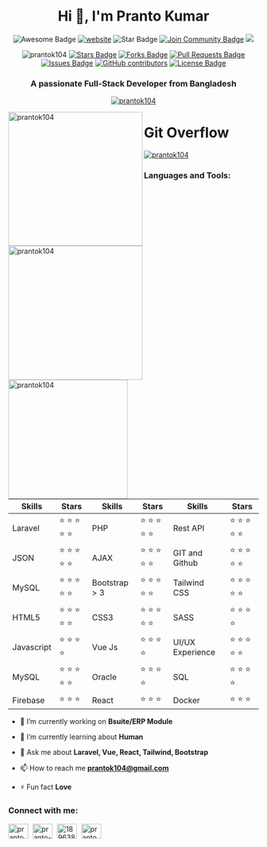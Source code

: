 <h1 align="center"> Hi 👋, I'm Pranto Kumar </h1>
<p align="center">
<img src="https://cdn.rawgit.com/sindresorhus/awesome/d7305f38d29fed78fa85652e3a63e154dd8e8829/media/badge.svg" alt="Awesome Badge"/>
<a href="https://arbeitnow.com/?utm_source=awesome-github-profile-readme"><img src="https://img.shields.io/static/v1?label=&labelColor=505050&message=arbeitnow&color=%230076D6&style=flat&logo=google-chrome&logoColor=%230076D6" alt="website"/></a>
<!-- <img src="http://hits.dwyl.com/abhisheknaiidu/awesome-github-profile-readme.svg" alt="Hits Badge"/> -->
<img src="https://img.shields.io/static/v1?label=%F0%9F%8C%9F&message=If%20Useful&style=style=flat&color=BC4E99" alt="Star Badge"/>
<a href="https://discord.com/channels/1057938565461450762/1057938565973168161"><img src="https://img.shields.io/discord/1057938565461450762.svg?style=flat&label=Join%20Community&color=7289DA" alt="Join Community Badge"/></a>
<a href="https://twitter.com/prantok104" ><img src="https://img.shields.io/twitter/follow/prantok104.svg?style=social" /> </a>
</p>
<p align="center">
<a><img src="https://komarev.com/ghpvc/?username=prantok104&label=Profile%20views&color=0e75b6&style=flat" alt="prantok104" /></a>
<a href="https://github.com/prantok104/awesome-github-profile-readme/stargazers"><img src="https://img.shields.io/github/stars/prantok104/awesome-github-profile-readme" alt="Stars Badge"/></a>
<a href="https://github.com/prantok104/awesome-github-profile-readme/network/members"><img src="https://img.shields.io/github/forks/prantok104/awesome-github-profile-readme" alt="Forks Badge"/></a>
<a href="https://github.com/prantok104/awesome-github-profile-readme/pulls"><img src="https://img.shields.io/github/issues-pr/prantok104/awesome-github-profile-readme" alt="Pull Requests Badge"/></a>
<a href="https://github.com/prantok104/awesome-github-profile-readme/issues"><img src="https://img.shields.io/github/issues/prantok104/awesome-github-profile-readme" alt="Issues Badge"/></a>
<a href="https://github.com/prantok104/awesome-github-profile-readme/graphs/contributors"><img alt="GitHub contributors" src="https://img.shields.io/github/contributors/prantok104/awesome-github-profile-readme?color=2b9348"></a>
<a href="https://github.com/prantok104/awesome-github-profile-readme/blob/master/LICENSE"><img src="https://img.shields.io/github/license/prantok104/awesome-github-profile-readme?color=2b9348" alt="License Badge"/></a>
</p>

<h3 align="center">A passionate Full-Stack Developer from Bangladesh</h3>
<p align="center"><a href="https://twitter.com/prantok104" target="blank"><img src="https://img.shields.io/twitter/follow/prantok104?logo=twitter&style=for-the-badge" alt="prantok104" /></a></p>



<p>
  <img align="left" width="270" src="https://github-readme-stats.vercel.app/api?username=prantok104&show_icons=true&locale=en" alt="prantok104" />
  <img align="left" width="270" src="https://github-readme-streak-stats.herokuapp.com/?user=prantok104&" alt="prantok104" />
  <img align="left" width="240" src="https://github-readme-stats.vercel.app/api/top-langs?username=prantok104&show_icons=true&locale=en&layout=compact" alt="prantok104" />
</p>

# Git Overflow


<p align="left"> <a href="https://github.com/ryo-ma/github-profile-trophy"><img src="https://github-profile-trophy.vercel.app/?username=prantok104" alt="prantok104" /></a> </p>


<h3 align="left">Languages and Tools:</h3>
<div align="left">
        <table>
            <thead>
                <tr>
                    <th>Skills</th>
                    <th>Stars</th>
                    <th>Skills</th>
                    <th>Stars</th>
                    <th>Skills</th>
                    <th>Stars</th>
                </tr>
            </thead>
            <tbody>
                <tr>
                    <td>Laravel</td>
                    <td>
                        <g-emoji class="g-emoji" alias="star"
                            fallback-src="https://github.githubassets.com/images/icons/emoji/unicode/2b50.png">⭐</g-emoji>
                        <g-emoji class="g-emoji" alias="star"
                            fallback-src="https://github.githubassets.com/images/icons/emoji/unicode/2b50.png">⭐</g-emoji>
                        <g-emoji class="g-emoji" alias="star"
                            fallback-src="https://github.githubassets.com/images/icons/emoji/unicode/2b50.png">⭐</g-emoji>
                        <g-emoji class="g-emoji" alias="star"
                            fallback-src="https://github.githubassets.com/images/icons/emoji/unicode/2b50.png">⭐</g-emoji>
                        <g-emoji class="g-emoji" alias="star"
                            fallback-src="https://github.githubassets.com/images/icons/emoji/unicode/2b50.png">⭐</g-emoji>
                    </td>
                    <td>PHP</td>
                    <td>
                        <g-emoji class="g-emoji" alias="star"
                            fallback-src="https://github.githubassets.com/images/icons/emoji/unicode/2b50.png">⭐</g-emoji>
                        <g-emoji class="g-emoji" alias="star"
                            fallback-src="https://github.githubassets.com/images/icons/emoji/unicode/2b50.png">⭐</g-emoji>
                        <g-emoji class="g-emoji" alias="star"
                            fallback-src="https://github.githubassets.com/images/icons/emoji/unicode/2b50.png">⭐</g-emoji>
                        <g-emoji class="g-emoji" alias="star"
                            fallback-src="https://github.githubassets.com/images/icons/emoji/unicode/2b50.png">⭐</g-emoji>
                        <g-emoji class="g-emoji" alias="star"
                            fallback-src="https://github.githubassets.com/images/icons/emoji/unicode/2b50.png">⭐</g-emoji>
                    </td>
                    <td>Rest API</td>
                    <td>
                        <g-emoji class="g-emoji" alias="star"
                            fallback-src="https://github.githubassets.com/images/icons/emoji/unicode/2b50.png">⭐</g-emoji>
                        <g-emoji class="g-emoji" alias="star"
                            fallback-src="https://github.githubassets.com/images/icons/emoji/unicode/2b50.png">⭐</g-emoji>
                        <g-emoji class="g-emoji" alias="star"
                            fallback-src="https://github.githubassets.com/images/icons/emoji/unicode/2b50.png">⭐</g-emoji>
                        <g-emoji class="g-emoji" alias="star"
                            fallback-src="https://github.githubassets.com/images/icons/emoji/unicode/2b50.png">⭐</g-emoji>
                        <g-emoji class="g-emoji" alias="star"
                            fallback-src="https://github.githubassets.com/images/icons/emoji/unicode/2b50.png">⭐</g-emoji>
                    </td>
                </tr>
                <tr>
                    <td>JSON</td>
                    <td>
                        <g-emoji class="g-emoji" alias="star"
                            fallback-src="https://github.githubassets.com/images/icons/emoji/unicode/2b50.png">⭐</g-emoji>
                        <g-emoji class="g-emoji" alias="star"
                            fallback-src="https://github.githubassets.com/images/icons/emoji/unicode/2b50.png">⭐</g-emoji>
                        <g-emoji class="g-emoji" alias="star"
                            fallback-src="https://github.githubassets.com/images/icons/emoji/unicode/2b50.png">⭐</g-emoji>
                        <g-emoji class="g-emoji" alias="star"
                            fallback-src="https://github.githubassets.com/images/icons/emoji/unicode/2b50.png">⭐</g-emoji>
                        <g-emoji class="g-emoji" alias="star"
                            fallback-src="https://github.githubassets.com/images/icons/emoji/unicode/2b50.png">⭐</g-emoji>
                    </td>
                    <td>AJAX</td>
                    <td>
                        <g-emoji class="g-emoji" alias="star"
                            fallback-src="https://github.githubassets.com/images/icons/emoji/unicode/2b50.png">⭐</g-emoji>
                        <g-emoji class="g-emoji" alias="star"
                            fallback-src="https://github.githubassets.com/images/icons/emoji/unicode/2b50.png">⭐</g-emoji>
                        <g-emoji class="g-emoji" alias="star"
                            fallback-src="https://github.githubassets.com/images/icons/emoji/unicode/2b50.png">⭐</g-emoji>
                        <g-emoji class="g-emoji" alias="star"
                            fallback-src="https://github.githubassets.com/images/icons/emoji/unicode/2b50.png">⭐</g-emoji>
                        <g-emoji class="g-emoji" alias="star"
                            fallback-src="https://github.githubassets.com/images/icons/emoji/unicode/2b50.png">⭐</g-emoji>
                    </td>
                    <td>GIT and Github</td>
                    <td>
                        <g-emoji class="g-emoji" alias="star"
                            fallback-src="https://github.githubassets.com/images/icons/emoji/unicode/2b50.png">⭐</g-emoji>
                        <g-emoji class="g-emoji" alias="star"
                            fallback-src="https://github.githubassets.com/images/icons/emoji/unicode/2b50.png">⭐</g-emoji>
                        <g-emoji class="g-emoji" alias="star"
                            fallback-src="https://github.githubassets.com/images/icons/emoji/unicode/2b50.png">⭐</g-emoji>
                        <g-emoji class="g-emoji" alias="star"
                            fallback-src="https://github.githubassets.com/images/icons/emoji/unicode/2b50.png">⭐</g-emoji>
                        <g-emoji class="g-emoji" alias="star"
                            fallback-src="https://github.githubassets.com/images/icons/emoji/unicode/2b50.png">⭐</g-emoji>
                    </td>
                </tr>
                <tr>
                    <td>MySQL</td>
                    <td>
                        <g-emoji class="g-emoji" alias="star"
                            fallback-src="https://github.githubassets.com/images/icons/emoji/unicode/2b50.png">⭐</g-emoji>
                        <g-emoji class="g-emoji" alias="star"
                            fallback-src="https://github.githubassets.com/images/icons/emoji/unicode/2b50.png">⭐</g-emoji>
                        <g-emoji class="g-emoji" alias="star"
                            fallback-src="https://github.githubassets.com/images/icons/emoji/unicode/2b50.png">⭐</g-emoji>
                        <g-emoji class="g-emoji" alias="star"
                            fallback-src="https://github.githubassets.com/images/icons/emoji/unicode/2b50.png">⭐</g-emoji>
                        <g-emoji class="g-emoji" alias="star"
                            fallback-src="https://github.githubassets.com/images/icons/emoji/unicode/2b50.png">⭐</g-emoji>
                    </td>
                    <td>Bootstrap > 3</td>
                    <td>
                        <g-emoji class="g-emoji" alias="star"
                            fallback-src="https://github.githubassets.com/images/icons/emoji/unicode/2b50.png">⭐</g-emoji>
                        <g-emoji class="g-emoji" alias="star"
                            fallback-src="https://github.githubassets.com/images/icons/emoji/unicode/2b50.png">⭐</g-emoji>
                        <g-emoji class="g-emoji" alias="star"
                            fallback-src="https://github.githubassets.com/images/icons/emoji/unicode/2b50.png">⭐</g-emoji>
                        <g-emoji class="g-emoji" alias="star"
                            fallback-src="https://github.githubassets.com/images/icons/emoji/unicode/2b50.png">⭐</g-emoji>
                        <g-emoji class="g-emoji" alias="star"
                            fallback-src="https://github.githubassets.com/images/icons/emoji/unicode/2b50.png">⭐</g-emoji>
                    </td>
                    <td>Tailwind CSS</td>
                    <td>
                        <g-emoji class="g-emoji" alias="star"
                            fallback-src="https://github.githubassets.com/images/icons/emoji/unicode/2b50.png">⭐</g-emoji>
                        <g-emoji class="g-emoji" alias="star"
                            fallback-src="https://github.githubassets.com/images/icons/emoji/unicode/2b50.png">⭐</g-emoji>
                        <g-emoji class="g-emoji" alias="star"
                            fallback-src="https://github.githubassets.com/images/icons/emoji/unicode/2b50.png">⭐</g-emoji>
                        <g-emoji class="g-emoji" alias="star"
                            fallback-src="https://github.githubassets.com/images/icons/emoji/unicode/2b50.png">⭐</g-emoji>
                        <g-emoji class="g-emoji" alias="star"
                            fallback-src="https://github.githubassets.com/images/icons/emoji/unicode/2b50.png">⭐</g-emoji>
                    </td>
                </tr>
                <tr>
                    <td>HTML5</td>
                    <td>
                        <g-emoji class="g-emoji" alias="star"
                            fallback-src="https://github.githubassets.com/images/icons/emoji/unicode/2b50.png">⭐</g-emoji>
                        <g-emoji class="g-emoji" alias="star"
                            fallback-src="https://github.githubassets.com/images/icons/emoji/unicode/2b50.png">⭐</g-emoji>
                        <g-emoji class="g-emoji" alias="star"
                            fallback-src="https://github.githubassets.com/images/icons/emoji/unicode/2b50.png">⭐</g-emoji>
                        <g-emoji class="g-emoji" alias="star"
                            fallback-src="https://github.githubassets.com/images/icons/emoji/unicode/2b50.png">⭐</g-emoji>
                        <g-emoji class="g-emoji" alias="star"
                            fallback-src="https://github.githubassets.com/images/icons/emoji/unicode/2b50.png">⭐</g-emoji>
                    </td>
                    <td>CSS3</td>
                    <td>
                        <g-emoji class="g-emoji" alias="star"
                            fallback-src="https://github.githubassets.com/images/icons/emoji/unicode/2b50.png">⭐</g-emoji>
                        <g-emoji class="g-emoji" alias="star"
                            fallback-src="https://github.githubassets.com/images/icons/emoji/unicode/2b50.png">⭐</g-emoji>
                        <g-emoji class="g-emoji" alias="star"
                            fallback-src="https://github.githubassets.com/images/icons/emoji/unicode/2b50.png">⭐</g-emoji>
                        <g-emoji class="g-emoji" alias="star"
                            fallback-src="https://github.githubassets.com/images/icons/emoji/unicode/2b50.png">⭐</g-emoji>
                        <g-emoji class="g-emoji" alias="star"
                            fallback-src="https://github.githubassets.com/images/icons/emoji/unicode/2b50.png">⭐</g-emoji>
                    </td>
                    <td>SASS</td>
                    <td>
                        <g-emoji class="g-emoji" alias="star"
                            fallback-src="https://github.githubassets.com/images/icons/emoji/unicode/2b50.png">⭐</g-emoji>
                        <g-emoji class="g-emoji" alias="star"
                            fallback-src="https://github.githubassets.com/images/icons/emoji/unicode/2b50.png">⭐</g-emoji>
                        <g-emoji class="g-emoji" alias="star"
                            fallback-src="https://github.githubassets.com/images/icons/emoji/unicode/2b50.png">⭐</g-emoji>
                        <g-emoji class="g-emoji" alias="star"
                            fallback-src="https://github.githubassets.com/images/icons/emoji/unicode/2b50.png">⭐</g-emoji>
                    </td>
                </tr>
                <tr>
                    <td>Javascript</td>
                    <td>
                        <g-emoji class="g-emoji" alias="star"
                            fallback-src="https://github.githubassets.com/images/icons/emoji/unicode/2b50.png">⭐</g-emoji>
                        <g-emoji class="g-emoji" alias="star"
                            fallback-src="https://github.githubassets.com/images/icons/emoji/unicode/2b50.png">⭐</g-emoji>
                        <g-emoji class="g-emoji" alias="star"
                            fallback-src="https://github.githubassets.com/images/icons/emoji/unicode/2b50.png">⭐</g-emoji>
                        <g-emoji class="g-emoji" alias="star"
                            fallback-src="https://github.githubassets.com/images/icons/emoji/unicode/2b50.png">⭐</g-emoji>
                    </td>
                    <td>Vue Js</td>
                    <td>
                        <g-emoji class="g-emoji" alias="star"
                            fallback-src="https://github.githubassets.com/images/icons/emoji/unicode/2b50.png">⭐</g-emoji>
                        <g-emoji class="g-emoji" alias="star"
                            fallback-src="https://github.githubassets.com/images/icons/emoji/unicode/2b50.png">⭐</g-emoji>
                        <g-emoji class="g-emoji" alias="star"
                            fallback-src="https://github.githubassets.com/images/icons/emoji/unicode/2b50.png">⭐</g-emoji>
                        <g-emoji class="g-emoji" alias="star"
                            fallback-src="https://github.githubassets.com/images/icons/emoji/unicode/2b50.png">⭐</g-emoji>
                    </td>
                    <td>UI/UX Experience</td>
                    <td>
                        <g-emoji class="g-emoji" alias="star"
                            fallback-src="https://github.githubassets.com/images/icons/emoji/unicode/2b50.png">⭐</g-emoji>
                        <g-emoji class="g-emoji" alias="star"
                            fallback-src="https://github.githubassets.com/images/icons/emoji/unicode/2b50.png">⭐</g-emoji>
                        <g-emoji class="g-emoji" alias="star"
                            fallback-src="https://github.githubassets.com/images/icons/emoji/unicode/2b50.png">⭐</g-emoji>
                        <g-emoji class="g-emoji" alias="star"
                            fallback-src="https://github.githubassets.com/images/icons/emoji/unicode/2b50.png">⭐</g-emoji>
                        <g-emoji class="g-emoji" alias="star"
                            fallback-src="https://github.githubassets.com/images/icons/emoji/unicode/2b50.png">⭐</g-emoji>
                    </td>
                </tr>
                <tr>
                    <td>MySQL</td>
                    <td>
                        <g-emoji class="g-emoji" alias="star"
                            fallback-src="https://github.githubassets.com/images/icons/emoji/unicode/2b50.png">⭐</g-emoji>
                        <g-emoji class="g-emoji" alias="star"
                            fallback-src="https://github.githubassets.com/images/icons/emoji/unicode/2b50.png">⭐</g-emoji>
                        <g-emoji class="g-emoji" alias="star"
                            fallback-src="https://github.githubassets.com/images/icons/emoji/unicode/2b50.png">⭐</g-emoji>
                        <g-emoji class="g-emoji" alias="star"
                            fallback-src="https://github.githubassets.com/images/icons/emoji/unicode/2b50.png">⭐</g-emoji>
                        <g-emoji class="g-emoji" alias="star"
                            fallback-src="https://github.githubassets.com/images/icons/emoji/unicode/2b50.png">⭐</g-emoji>
                    </td>
                    <td>Oracle</td>
                    <td>
                        <g-emoji class="g-emoji" alias="star"
                            fallback-src="https://github.githubassets.com/images/icons/emoji/unicode/2b50.png">⭐</g-emoji>
                        <g-emoji class="g-emoji" alias="star"
                            fallback-src="https://github.githubassets.com/images/icons/emoji/unicode/2b50.png">⭐</g-emoji>
                        <g-emoji class="g-emoji" alias="star"
                            fallback-src="https://github.githubassets.com/images/icons/emoji/unicode/2b50.png">⭐</g-emoji>
                        <g-emoji class="g-emoji" alias="star"
                            fallback-src="https://github.githubassets.com/images/icons/emoji/unicode/2b50.png">⭐</g-emoji>
                    </td>
                    <td>SQL</td>
                    <td>
                        <g-emoji class="g-emoji" alias="star"
                            fallback-src="https://github.githubassets.com/images/icons/emoji/unicode/2b50.png">⭐</g-emoji>
                        <g-emoji class="g-emoji" alias="star"
                            fallback-src="https://github.githubassets.com/images/icons/emoji/unicode/2b50.png">⭐</g-emoji>
                        <g-emoji class="g-emoji" alias="star"
                            fallback-src="https://github.githubassets.com/images/icons/emoji/unicode/2b50.png">⭐</g-emoji>
                        <g-emoji class="g-emoji" alias="star"
                            fallback-src="https://github.githubassets.com/images/icons/emoji/unicode/2b50.png">⭐</g-emoji>
                    </td>
                </tr>
                <tr>
                    <td>Firebase</td>
                    <td>
                        <g-emoji class="g-emoji" alias="star"
                            fallback-src="https://github.githubassets.com/images/icons/emoji/unicode/2b50.png">⭐</g-emoji>
                        <g-emoji class="g-emoji" alias="star"
                            fallback-src="https://github.githubassets.com/images/icons/emoji/unicode/2b50.png">⭐</g-emoji>
                        <g-emoji class="g-emoji" alias="star"
                            fallback-src="https://github.githubassets.com/images/icons/emoji/unicode/2b50.png">⭐</g-emoji>
                    </td>
                    <td>React</td>
                    <td>
                        <g-emoji class="g-emoji" alias="star"
                            fallback-src="https://github.githubassets.com/images/icons/emoji/unicode/2b50.png">⭐</g-emoji>
                        <g-emoji class="g-emoji" alias="star"
                            fallback-src="https://github.githubassets.com/images/icons/emoji/unicode/2b50.png">⭐</g-emoji>
                        <g-emoji class="g-emoji" alias="star"
                            fallback-src="https://github.githubassets.com/images/icons/emoji/unicode/2b50.png">⭐</g-emoji>
                    </td>
                    <td>Docker</td>
                    <td>
                        <g-emoji class="g-emoji" alias="star"
                            fallback-src="https://github.githubassets.com/images/icons/emoji/unicode/2b50.png">⭐</g-emoji>
                        <g-emoji class="g-emoji" alias="star"
                            fallback-src="https://github.githubassets.com/images/icons/emoji/unicode/2b50.png">⭐</g-emoji>
                        <g-emoji class="g-emoji" alias="star"
                            fallback-src="https://github.githubassets.com/images/icons/emoji/unicode/2b50.png">⭐</g-emoji>
                    </td>
                </tr>
            </tbody>
        </table>
    </div>


- 🔭 I’m currently working on **Bsuite/ERP Module**

- 🌱 I’m currently learning about **Human**

- 💬 Ask me about **Laravel, Vue, React, Tailwind, Bootstrap**

- 📫 How to reach me **prantok104@gmail.com**

- ⚡ Fun fact **Love**

<h3 align="left">Connect with me:</h3>
<p align="left">
<a href="https://twitter.com/prantok104" target="blank" style="margin-right: 5px"><img align="center" src="https://raw.githubusercontent.com/rahuldkjain/github-profile-readme-generator/master/src/images/icons/Social/twitter.svg" alt="prantok104" height="30" width="40" /></a>
<a href="https://linkedin.com/in/pranto-kumar-91987a194" target="blank"  style="margin-right: 5px"><img align="center" src="https://raw.githubusercontent.com/rahuldkjain/github-profile-readme-generator/master/src/images/icons/Social/linked-in-alt.svg" alt="pranto-kumar-91987a194" height="30" width="40" /></a>
<a href="https://stackoverflow.com/users/18963871" target="blank"  style="margin-right: 5px"><img align="center" src="https://raw.githubusercontent.com/rahuldkjain/github-profile-readme-generator/master/src/images/icons/Social/stack-overflow.svg" alt="18963871" height="30" width="40" /></a>
<a href="https://fb.com/prantok104" target="blank"  style="margin-right: 5px"><img align="center" src="https://raw.githubusercontent.com/rahuldkjain/github-profile-readme-generator/master/src/images/icons/Social/facebook.svg" alt="pranto.kumar.9674" height="30" width="40" /></a>
</p>

